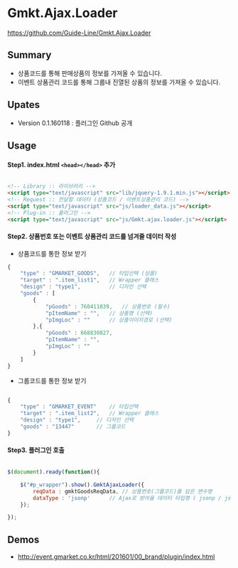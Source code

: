 # Gmkt.Ajax.Loader
https://github.com/Guide-Line/Gmkt.Ajax.Loader

## Summary
- 상품코드를 통해 판매상품의 정보를 가져올 수 있습니다.
- 이벤트 상품관리 코드를 통해 그룹내 진열된 상품의 정보를 가져올 수 있습니다.

## Upates

- Version 0.1.160118 : 플러그인 Github 공개


## Usage


#### Step1. index.html `<head></head>` 추가
```html

<!-- Library :: 라이브러리 -->
<script type="text/javascript" src="lib/jquery-1.9.1.min.js"></script>
<!-- Request :: 전달할 데이터 (상품코드 / 이벤트상품관리 코드) -->
<script type="text/javascript" src="js/loader_data.js"></script>
<!-- Plug-in :: 플러그인 -->
<script type="text/javascript" src="js/Gmkt.ajax.loader.js"></script>

```


#### Step2. 상품번호 또는 이벤트 상품관리 코드를 넘겨줄 데이터 작성
- 상품코드를 통한 정보 받기
```javascript
{
	"type" : "GMARKET_GOODS",	// 타입선택 (상품)
	"target" : ".item_list1",	// Wrapper 클래스
	"design" : "type1", 		// 디자인 선택
	"goods" : [
		{
			"pGoods" : 760411039,	// 상품번호 (필수)
			"pItemName" : "",	// 상품명 (선택)
			"pImgLoc" : ""		// 상품이미지경로 (선택)
		},{
			"pGoods" : 668830827,
			"pItemName" : "",
			"pImgLoc" : ""
		}
	]
}

```

- 그룹코드를 통한 정보 받기
```javascript

{
	"type" : "GMARKET_EVENT"	// 타입선택
	"target" : ".item_list2",	// Wrapper 클래스
	"design" : "type1",		// 디자인 선택
	"goods" : "13447"		// 그룹코드
}

```

#### Step3. 플러그인 호출
```javascript

$(document).ready(function(){

	$("#p_wrapper").show().GmktAjaxLoader({
		reqData : gmktGoodsReqData,	// 상품번호(그룹코드)를 담은 변수명
		dataType : 'jsonp'		// Ajax로 받아올 데이터 타입명 ( jsonp / json / xml )
	});	

});

```

## Demos

- http://event.gmarket.co.kr/html/201601/00_brand/plugin/index.html

